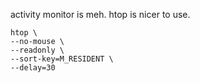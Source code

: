 activity monitor is meh. htop is nicer to use.

```
htop \
--no-mouse \
--readonly \
--sort-key=M_RESIDENT \
--delay=30
```